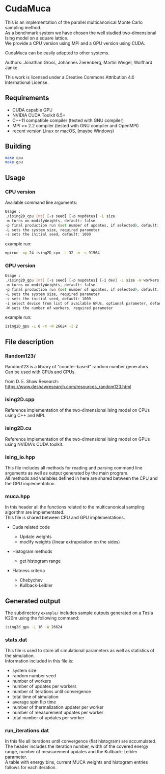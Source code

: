 # CudaMuca

This is an implementation of the parallel multicanonical Monte Carlo sampling method.  
As a benchmark system we have chosen the well studied two-dimensional Ising model on a square lattice.  
We provide a CPU version using MPI and a GPU version using CUDA.

CudaMuca can be easily adapted to other systems.

Authors: Jonathan Gross, Johannes Zierenberg, Martin Weigel, Wolfhard Janke

This work is licensed under a Creative Commons Attribution 4.0 International License.

## Requirements

- CUDA capable GPU
- NVIDIA CUDA Toolkit 6.5+
- C++11 compatible compiler (tested with GNU compiler)
- MPI >= 2.2 compiler (tested with GNU compiler and OpenMPI)
- recent version Linux or macOS, (maybe Windows)

## Building

```bash
make cpu
make gpu
```

## Usage

### CPU version

Available command line arguments:

```bash
Usage :
./ising2D_cpu [mt] [-s seed] [-p nupdates] -L size
-m turns on modifyWeights, default: false
-p final production run (set number of updates, if selected), default: 0
-L sets the system size, required parameter
-s sets the initial seed, default: 1000
```

example run:

```bash
mpirun -np 24 ising2D_cpu -L 32 -m -s 91564
```

### GPU version

```bash
Usage :
./ising2D_gpu [mt] [-s seed] [-p nupdates] [-i dev] -L size -W workers
-m turns on modifyWeights, default: false
-p final production run (set number of updates, if selected), default: 0
-L sets the system size, required parameter
-s sets the initial seed, default: 1000
-i select device from list of available GPUs, optional parameter, default: automatic
-W sets the number of workers, required parameter
```

example run:

```bash
ising2D_gpu -L 8 -m -W 26624 -i 2
```

## File description

### Random123/
Random123 is a library of "counter-based" random number generators  
Can be used with CPUs and CPUs.

from D. E. Shaw Research:
https://www.deshawresearch.com/resources_random123.html

### ising2D.cpp
Reference implementation of the two-dimensional Ising model on CPUs using C++ and MPI.

### ising2D.cu
Reference implementation of the two-dimensional Ising model on GPUs using NVIDIA's CUDA toolkit.

### ising_io.hpp
This file includes all methods for reading and parsing command line arguments as well as output generated by the main program.  
All methods and variables defined in here are shared between the CPU and the GPU implementation.

### muca.hpp
In this header all the functions related to the multicanonical sampling algorithm are implementated.  
This file is shared between CPU and GPU implementations.

- Cuda related code
  - Update weights
  - modify weights (linear extrapolation on the sides)

- Histogram methods
  - get histogram range

- Flatness criteria
  - Chebychev
  - Kullback-Leibler

## Generated output

The subdirectory `example/` includes sample outputs generated on a Tesla K20m using the following command:

```bash
ising2d_gpu -L 16 -W 26624
```

### stats.dat

This file is used to store all simulational parameters as well as statistics of the simulation.  
Information included in this file is:
- system size
- random number seed
- number of workers
- number of updates per workers
- number of iterations until convergence
- total time of simulation
- average spin flip time
- number of thermalization updater per worker
- number of measurement updates per worker
- total number of updates per worker

### run_iterations.dat

In this file all iterations until convergence (flat histogram) are accumulated.  
The header includes the iteration number, width of the covered energy range, number of measurement updates and the Kullback-Leibler parameter.  
A table with energy bins, current MUCA weights and histogram entries follows for each iteration.
